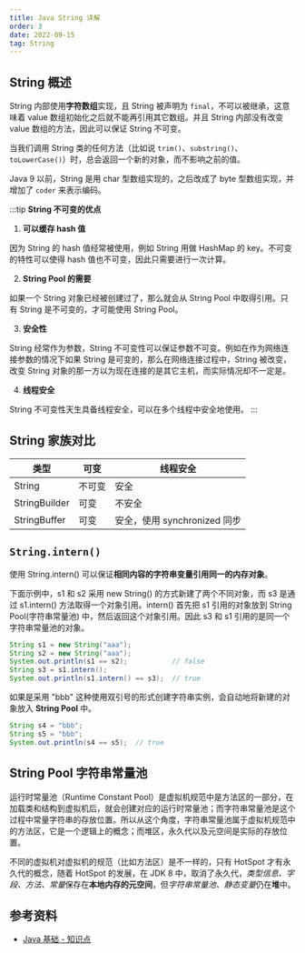 ```yaml
---
title: Java String 详解
order: 3
date: 2022-09-15
tag: String
---
```


## String 概述

String 内部使用**字符数组**实现，且 String 被声明为 `final`，不可以被继承，这意味着 value 数组初始化之后就不能再引用其它数组。并且 String 内部没有改变 value 数组的方法，因此可以保证 String 不可变。

当我们调用 String 类的任何方法（比如说 `trim()`、`substring()`、`toLowerCase()`）时，总会返回一个新的对象，而不影响之前的值。

Java 9 以前，String 是用 char 型数组实现的，之后改成了 byte 型数组实现，并增加了 `coder` 来表示编码。

:::tip
**String 不可变的优点**<Badge text="重要" type="warning" />

1. **可以缓存 hash 值**

因为 String 的 hash 值经常被使用，例如 String 用做 HashMap 的 key。不可变的特性可以使得 hash 值也不可变，因此只需要进行一次计算。

2. **String Pool 的需要**

如果一个 String 对象已经被创建过了，那么就会从 String Pool 中取得引用。只有 String 是不可变的，才可能使用 String Pool。

3. **安全性**

String 经常作为参数，String 不可变性可以保证参数不可变。例如在作为网络连接参数的情况下如果 String 是可变的，那么在网络连接过程中，String 被改变，改变 String 对象的那一方以为现在连接的是其它主机，而实际情况却不一定是。

4. **线程安全**

String 不可变性天生具备线程安全，可以在多个线程中安全地使用。
:::

## String 家族对比

| 类型          | 可变   | 线程安全                     |
| ------------- | ------ | ----------------------------|
| String        | 不可变 | 安全                         |
| StringBuilder | 可变   | 不安全                       |
| StringBuffer  | 可变   | 安全，使用 synchronized 同步 |

## `String.intern()`

使用 String.intern() 可以保证**相同内容的字符串变量引用同一的内存对象**。

下面示例中，s1 和 s2 采用 new String() 的方式新建了两个不同对象，而 s3 是通过 s1.intern() 方法取得一个对象引用。intern() 首先把 s1 引用的对象放到 String Pool(字符串常量池) 中，然后返回这个对象引用。因此 s3 和 s1 引用的是同一个字符串常量池的对象。

```java
String s1 = new String("aaa");
String s2 = new String("aaa");
System.out.println(s1 == s2);           // false
String s3 = s1.intern();
System.out.println(s1.intern() == s3);  // true
```

如果是采用 "bbb" 这种使用双引号的形式创建字符串实例，会自动地将新建的对象放入 **String Pool** 中。

```java
String s4 = "bbb";
String s5 = "bbb";
System.out.println(s4 == s5);  // true
```

## String Pool 字符串常量池

运行时常量池（Runtime Constant Pool）是虚拟机规范中是方法区的一部分，在加载类和结构到虚拟机后，就会创建对应的运行时常量池；而字符串常量池是这个过程中常量字符串的存放位置。所以从这个角度，字符串常量池属于虚拟机规范中的方法区，它是一个逻辑上的概念；而堆区，永久代以及元空间是实际的存放位置。

不同的虚拟机对虚拟机的规范（比如方法区）是不一样的，只有 HotSpot 才有永久代的概念，随着 HotSpot 的发展，在 JDK 8 中，取消了永久代，*类型信息、字段、方法、常量*保存在**本地内存的元空间**，但*字符串常量池、静态变量*仍在**堆**中。

## 参考资料

- [Java 基础 - 知识点](https://pdai.tech/md/java/basic/java-basic-lan-basic.html)